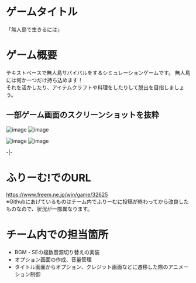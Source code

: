 # ゲームタイトル  
「無人島で生きるには」  
# ゲーム概要  
テキストベースで無人島サバイバルをするシミュレーションゲームです。
無人島には何か一つだけ持ち込めます！  
それを活かしたり、アイテムクラフトや料理をしたりして脱出を目指しましょう。  
## 一部ゲーム画面のスクリーンショットを抜粋  
![image](https://github.com/user-attachments/assets/595052e2-af66-47b4-9153-d534a0d09e5d)  ![image](https://github.com/user-attachments/assets/02784294-158a-421c-9799-e3a6736ca8b0)

![image](https://github.com/user-attachments/assets/bbd7ff3a-2a50-43a3-8771-323f4e31c531) ![image](https://github.com/user-attachments/assets/010c9727-e7ae-464e-a45a-15d836378ecf)

-|-

# ふりーむ!でのURL  
https://www.freem.ne.jp/win/game/32625  
※Githubにあげているものはチーム内でふりーむに投稿が終わってから改良したものなので、状況が一部異なります。  

# チーム内での担当箇所

- BGM・SEの複数音源切り替えの実装  
- オプション画面の作成、音量管理    
- タイトル画面からオプション、クレジット画面などに遷移した際のアニメーション制御　　

